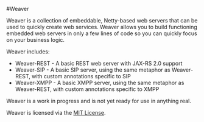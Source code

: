 #Weaver

Weaver is a collection of embeddable, Netty-based web servers that can be used to quickly create web services.  Weaver allows you to build functioning embedded web servers in only a few lines of code so you can quickly focus on your business logic.

Weaver includes:

* Weaver-REST - A basic REST web server with JAX-RS 2.0 support
* Weaver-SIP - A basic SIP server, using the same metaphor as Weaver-REST, with custom annotations specific to SIP
* Weaver-XMPP - A basic XMPP server, using the same metaphor as Weaver-REST, with custom annotations specific to XMPP

Weaver is a work in progress and is not yet ready for use in anything real.

Weaver is licensed via the [MIT License](http://opensource.org/licenses/MIT).
